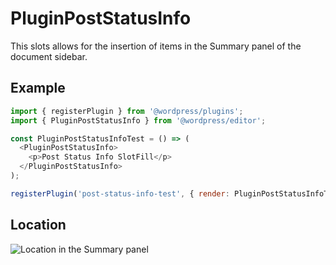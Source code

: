 # PluginPostStatusInfo

This slots allows for the insertion of items in the Summary panel of the document sidebar.

## Example

```js
import { registerPlugin } from '@wordpress/plugins';
import { PluginPostStatusInfo } from '@wordpress/editor';

const PluginPostStatusInfoTest = () => (
  <PluginPostStatusInfo>
    <p>Post Status Info SlotFill</p>
  </PluginPostStatusInfo>
);

registerPlugin('post-status-info-test', { render: PluginPostStatusInfoTest });
```

## Location

![Location in the Summary panel](https://raw.githubusercontent.com/WordPress/gutenberg/HEAD/docs/assets/plugin-post-status-info-location.png?raw=true)
